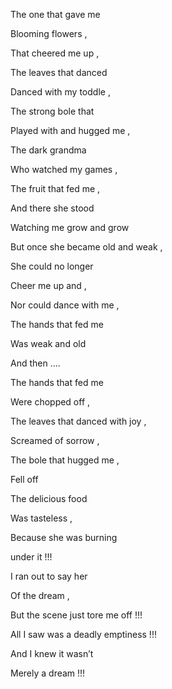 The one that gave me 

Blooming flowers ,

That cheered me up ,

The leaves that danced

Danced with my toddle ,

The strong bole that 

Played with and hugged me ,

The dark grandma

 Who watched my games ,

The fruit that fed me ,

And there she stood 

Watching me grow and grow 

But once she became old and weak ,

She could no longer

Cheer me up and ,

Nor could dance with me ,

The hands that fed me 

Was weak and old 

And then ….

The hands that fed me 

Were chopped off ,

The leaves that danced with joy ,

Screamed of sorrow ,


The bole that hugged me ,

Fell off 

The delicious food

Was tasteless ,

Because she was burning

 under it !!!

I ran out to say her 

Of the dream ,

But the scene just tore me off !!!

All I saw was a deadly emptiness !!!

And I knew it wasn’t 

Merely a dream !!!
